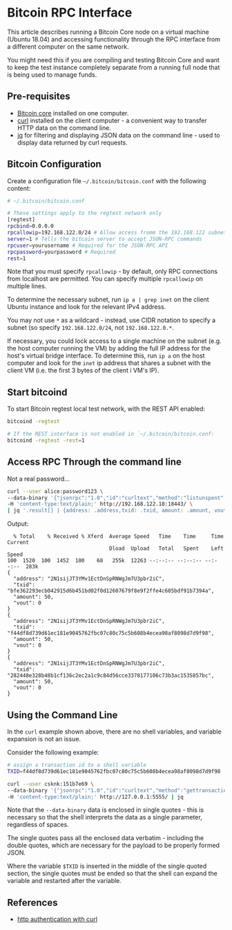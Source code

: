 Bitcoin RPC Interface
=====================
This article describes running a Bitcoin Core node on a virtual machine (Ubuntu 18.04) and accessing functionality through the RPC interface from a different computer on the same network.

You might need this if you are compiling and testing Bitcoin Core and want to keep the test instance completely separate from a running full node that is being used to manage funds.

Pre-requisites
--------------
* [Bitcoin core][1] installed on one computer.
* [curl][2] installed on the client computer - a convenient way to transfer HTTP data on the command line.
* [jq][3] for filtering and displaying JSON data on the command line - used to display data returned by curl requests.

Bitcoin Configuration
---------------------
Create a configuration file `~/.bitcoin/bitcoin.conf` with the following content:

```bash
# ~/.bitcoin/bitcoin.conf

# These settings apply to the regtest network only
[regtest]
rpcbind=0.0.0.0
rpcallowip=192.168.122.0/24 # Allow access fromm the 192.168.122 subnet
server=1 # Tells the bitcoin server to accept JSON-RPC commands
rpcuser=yourusername # Required for the JSON-RPC API
rpcpassword=yourpassword # Required
rest=1
```
Note that you must specify `rpcallowip` - by default, only RPC connections from localhost are permitted. You can specify multiple `rpcallowip` on multiple lines.

To determine the necessary subnet, run `ip a | grep inet` on the client Ubuntu instance and look for the relevant IPv4 address.

You may not use `*` as a wildcard - instead, use CIDR notation to specify a subnet (so specify `192.168.122.0/24`, not `192.168.122.0.*`.

If necessary, you could lock access to a single machine on the subnet (e.g. the host computer running the VM) by adding the full IP address for the host's virtual bridge interface. To determine this, run `ip a` on the host computer and look for the `inet` ip address that shares a subnet with the client VM (i.e. the first 3 bytes of the client i VM's IP).


Start bitcoind
--------------
To start Bitcoin regtest local test network, with the REST API enabled: 

```bash
bitcoind -regtest

# If the REST interface is not enabled in `~/.bitcoin/bitcoin.conf:
bitcoind -regtest -rest=1
```

Access RPC Through the command line
-----------------------------------
Not a real password...
```bash
curl --user alice:password123 \
--data-binary '{"jsonrpc":"1.0","id":"curltext","method":"listunspent","params":[]}' \
-H 'content-type:text/plain;' http://192.168.122.18:18443/ \
| jq '.result[] | {address: .address,txid: .txid, amount: .amount, vout: .vout}'
```

Output:

```
  % Total    % Received % Xferd  Average Speed   Time    Time     Time  Current
                                 Dload  Upload   Total   Spent    Left  Speed
100  1520  100  1452  100    68   255k  12263 --:--:-- --:--:-- --:--:--  283k
{
  "address": "2N1sijJT3YMv1EctDnSpRNWgJm7U3pbr2iC",
  "txid": "bfe362293ecb042915d6b451bd02f0d12607679f8e9f2ffe4c605bdf91b7394a",
  "amount": 50,
  "vout": 0
}
{
  "address": "2N1sijJT3YMv1EctDnSpRNWgJm7U3pbr2iC",
  "txid": "f44df8d739d61ec181e9045762fbc07c80c75c5b608b4ecea98af8098d7d9f98",
  "amount": 50,
  "vout": 0
}
{
  "address": "2N1sijJT3YMv1EctDnSpRNWgJm7U3pbr2iC",
  "txid": "282448e328b48b1cf136c2ec2a1c9c84d56cce3378177106c73b3ac1535857bc",
  "amount": 50,
  "vout": 0
}

```
Using the Command Line
----------------------
In the `curl` example shown above, there are no shell variables, and variable expansion is not an issue.

Consider the following example:

```bash
# assign a transaction id to a shell variable
TXID=f44df8d739d61ec181e9045762fbc07c80c75c5b608b4ecea98af8098d7d9f98

curl --user csknk:151b7e69 \
--data-binary '{"jsonrpc":"1.0","id":"curltext","method":"gettransaction","params":["'${TXID}'"]}' \
-H 'content-type:text/plain;' http://127.0.0.1:5555/ | jq
```
Note that the `--data-binary` data is enclosed in single quotes - this is necessary so that the shell interprets the data as a single parameter, regardless of spaces.

The single quotes pass all the enclosed data verbatim - including the double quotes, which are necessary for the payload to be properly formed JSON.

Where the variable `$TXID` is inserted in the middle of the single quoted section, the single quotes must be ended so that the shell can expand the variable and restarted after the variable.

References
----------
* [http authentication with curl][3]

[1]: https://github.com/bitcoin/bitcoin
[2]: https://curl.haxx.se/
[3]: https://ec.haxx.se/cmdline-passwords.html?q=
